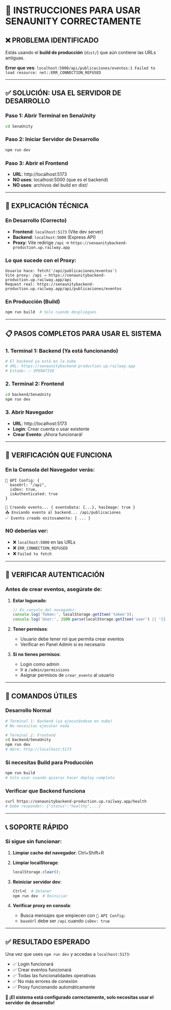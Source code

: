 # 🚀 INSTRUCCIONES PARA USAR SENAUNITY CORRECTAMENTE

## ❌ **PROBLEMA IDENTIFICADO**

Estás usando el **build de producción** (`dist/`) que aún contiene las URLs antiguas. 

**Error que ves**: `localhost:5000/api/publicaciones/eventos:1 Failed to load resource: net::ERR_CONNECTION_REFUSED`

---

## ✅ **SOLUCIÓN: USA EL SERVIDOR DE DESARROLLO**

### **Paso 1: Abrir Terminal en SenaUnity**
```bash
cd SenaUnity
```

### **Paso 2: Iniciar Servidor de Desarrollo**
```bash
npm run dev
```

### **Paso 3: Abrir el Frontend**
- **URL**: http://localhost:5173
- **NO uses**: localhost:5000 (que es el backend)
- **NO uses**: archivos del build en dist/

---

## 🔧 **EXPLICACIÓN TÉCNICA**

### **En Desarrollo (Correcto)**
- **Frontend**: `localhost:5173` (Vite dev server)
- **Backend**: `localhost:5000` (Express API)
- **Proxy**: Vite redirige `/api` → `https://senaunitybackend-production.up.railway.app`

### **Lo que sucede con el Proxy:**
```
Usuario hace: fetch('/api/publicaciones/eventos')
Vite proxy: /api → https://senaunitybackend-production.up.railway.app/api
Request real: https://senaunitybackend-production.up.railway.app/api/publicaciones/eventos
```

### **En Producción (Build)**
```bash
npm run build  # Solo cuando despliegues
```

---

## 📋 **PASOS COMPLETOS PARA USAR EL SISTEMA**

### **1. Terminal 1: Backend (Ya está funcionando)**
```bash
# El backend ya está en la nube
# URL: https://senaunitybackend-production.up.railway.app
# Estado: ✅ OPERATIVO
```

### **2. Terminal 2: Frontend**
```bash
cd backend/SenaUnity
npm run dev
```

### **3. Abrir Navegador**
- **URL**: http://localhost:5173
- **Login**: Crear cuenta o usar existente
- **Crear Evento**: ¡Ahora funcionará!

---

## 🎯 **VERIFICACIÓN QUE FUNCIONA**

### **En la Consola del Navegador verás:**
```
🔧 API Config: {
  baseUrl: "/api",
  isDev: true,
  isAuthenticated: true
}

🚀 Creando evento... { eventoData: {...}, hasImage: true }
📤 Enviando evento al backend... /api/publicaciones
✅ Evento creado exitosamente: { ... }
```

### **NO deberías ver:**
- ❌ `localhost:5000` en las URLs
- ❌ `ERR_CONNECTION_REFUSED`
- ❌ `Failed to fetch`

---

## 🔐 **VERIFICAR AUTENTICACIÓN**

### **Antes de crear eventos, asegúrate de:**

1. **Estar logueado**:
   ```javascript
   // En consola del navegador:
   console.log('Token:', localStorage.getItem('token'));
   console.log('User:', JSON.parse(localStorage.getItem('user') || '{}'));
   ```

2. **Tener permisos**:
   - Usuario debe tener rol que permita crear eventos
   - Verificar en Panel Admin si es necesario

3. **Si no tienes permisos**:
   - Login como admin
   - Ir a `/admin/permissions`
   - Asignar permisos de `crear_evento` al usuario

---

## 🚀 **COMANDOS ÚTILES**

### **Desarrollo Normal**
```bash
# Terminal 1: Backend (ya ejecutándose en nube)
# No necesitas ejecutar nada

# Terminal 2: Frontend
cd backend/SenaUnity
npm run dev
# Abre: http://localhost:5173
```

### **Si necesitas Build para Producción**
```bash
npm run build
# Solo usar cuando quieras hacer deploy completo
```

### **Verificar que Backend funciona**
```bash
curl https://senaunitybackend-production.up.railway.app/health
# Debe responder: {"status":"healthy",...}
```

---

## 📞 **SOPORTE RÁPIDO**

### **Si sigue sin funcionar:**

1. **Limpiar cache del navegador**: Ctrl+Shift+R
2. **Limpiar localStorage**: 
   ```javascript
   localStorage.clear();
   ```
3. **Reiniciar servidor dev**:
   ```bash
   Ctrl+C  # Detener
   npm run dev  # Reiniciar
   ```

4. **Verificar proxy en consola**:
   - Busca mensajes que empiecen con `🔧 API Config:`
   - `baseUrl` debe ser `/api` cuando `isDev: true`

---

## ✅ **RESULTADO ESPERADO**

Una vez que uses `npm run dev` y accedas a `localhost:5173`:

- ✅ Login funcionará
- ✅ Crear eventos funcionará  
- ✅ Todas las funcionalidades operativas
- ✅ No más errores de conexión
- ✅ Proxy funcionando automáticamente

**🎉 ¡El sistema está configurado correctamente, solo necesitas usar el servidor de desarrollo!** 